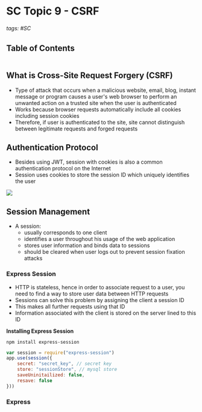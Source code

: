 # SC Topic 9 - CSRF

###### tags: #SC 

## Table of Contents
```toc
```

## What is Cross-Site Request Forgery (CSRF)
- Type of attack that occurs when a malicious website, email, blog, instant message or program causes a user's web browser to perform an unwanted action on a trusted site when the user is authenticated
- Works because browser requests automatically include all cookies including session cookies
- Therefore, if user is authenticated to the site, site cannot distinguish between legitimate requests and forged requests

## Authentication Protocol
- Besides using JWT, session with cookies is also a common authentication protocol on the Internet
- Session uses cookies to store the session ID which uniquely identifies the user

![](https://i.imgur.com/lwNEaE0.png)

## Session Management
- A session:
	- usually corresponds to one client
	- identifies a user throughout his usage of the web application
	- stores user information and binds data to sessions
	- should be cleared when user logs out to prevent session fixation attacks

### Express Session
- HTTP is stateless, hence in order to associate request to a user, you need to find a way to store user data between HTTP requests
- Sessions can solve this problem by assigning the client a session ID 
- This makes all further requests using that ID
- Information associated with the client is stored on the server lined to this ID

**Installing Express Session**
```
npm install express-session
```

```js
var session = require("express-session")
app.use(session({
	secret: "secret_key", // secret key
	store: "sessionStore", // mysql store
	saveUninitailized: false,
	resave: false
}))
```

### Express 
